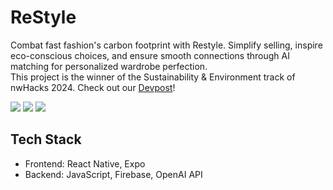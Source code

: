 # ReStyle

Combat fast fashion's carbon footprint with Restyle. Simplify selling, inspire eco-conscious choices, and ensure smooth connections through AI matching for personalized wardrobe perfection.  
This project is the winner of the Sustainability & Environment track of nwHacks 2024. Check out our [Devpost](https://devpost.com/software/restyle-5owdxa)!

![](/assets/logo.png)
![](/assets/login.png)
![](/assets/home.png)

## Tech Stack

- Frontend: React Native, Expo
- Backend: JavaScript, Firebase, OpenAI API

